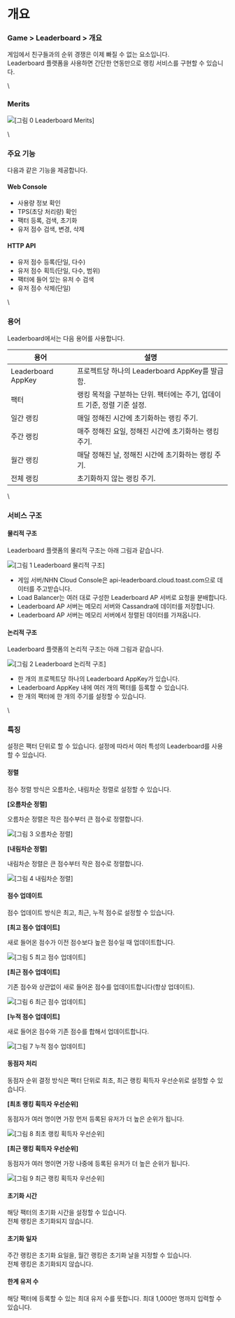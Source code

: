 # 개요

### Game > Leaderboard > 개요

게임에서 친구들과의 순위 경쟁은 이제 빠질 수 없는 요소입니다.\
Leaderboard 플랫폼을 사용하면 간단한 연동만으로 랭킹 서비스를 구현할 수 있습니다.

\


### Merits

![\[그림 0 Leaderboard Merits\]](http://static.toastoven.net/prod\_leaderboardv2/newMerits\_kr\_202203.png)

\


### 주요 기능

다음과 같은 기능을 제공합니다.

#### Web Console

* 사용량 정보 확인
* TPS(초당 처리량) 확인
* 팩터 등록, 검색, 초기화
* 유저 점수 검색, 변경, 삭제

#### HTTP API

* 유저 점수 등록(단일, 다수)
* 유저 점수 획득(단일, 다수, 범위)
* 팩터에 들어 있는 유저 수 검색
* 유저 점수 삭제(단일)

\


### 용어

Leaderboard에서는 다음 용어를 사용합니다.

| 용어                 | 설명                                          |
| ------------------ | ------------------------------------------- |
| Leaderboard AppKey | 프로젝트당 하나의 Leaderboard AppKey를 발급함.          |
| 팩터                 | 랭킹 목적을 구분하는 단위. 팩터에는 주기, 업데이트 기준, 정렬 기준 설정. |
| 일간 랭킹              | 매일 정해진 시간에 초기화하는 랭킹 주기.                     |
| 주간 랭킹              | 매주 정해진 요일, 정해진 시간에 초기화하는 랭킹 주기.             |
| 월간 랭킹              | 매달 정해진 날, 정해진 시간에 초기화하는 랭킹 주기.              |
| 전체 랭킹              | 초기화하지 않는 랭킹 주기.                             |

\


### 서비스 구조

#### 물리적 구조

Leaderboard 플랫폼의 물리적 구조는 아래 그림과 같습니다.

![\[그림 1 Leaderboard 물리적 구조\]](http://static.toastoven.net/prod\_leaderboardv2/overview\_1.png)

* 게임 서버/NHN Cloud Console은 api-leaderboard.cloud.toast.com으로 데이터를 주고받습니다.
* Load Balancer는 여러 대로 구성한 Leaderboard AP 서버로 요청을 분배합니다.
* Leaderboard AP 서버는 메모리 서버와 Cassandra에 데이터를 저장합니다.
* Leaderboard AP 서버는 메모리 서버에서 정렬된 데이터를 가져옵니다.

#### 논리적 구조

Leaderboard 플랫폼의 논리적 구조는 아래 그림과 같습니다.

![\[그림 2 Leaderboard 논리적 구조\]](http://static.toastoven.net/prod\_leaderboardv2/overview\_2.png)

* 한 개의 프로젝트당 하나의 Leaderboard AppKey가 있습니다.
* Leaderboard AppKey 내에 여러 개의 팩터를 등록할 수 있습니다.
* 한 개의 팩터에 한 개의 주기를 설정할 수 있습니다.

\


### 특징

설정은 팩터 단위로 할 수 있습니다. 설정에 따라서 여러 특성의 Leaderboard를 사용할 수 있습니다.

#### 정렬

점수 정렬 방식은 오름차순, 내림차순 정렬로 설정할 수 있습니다.

**\[오름차순 정렬]**

오름차순 정렬은 작은 점수부터 큰 점수로 정렬합니다.

![\[그림 3 오름차순 정렬\]](http://static.toastoven.net/prod\_leaderboardv2/overview\_3.png)

**\[내림차순 정렬]**

내림차순 정렬은 큰 점수부터 작은 점수로 정렬합니다.

![\[그림 4 내림차순 정렬\]](http://static.toastoven.net/prod\_leaderboardv2/overview\_4.png)

#### 점수 업데이트

점수 업데이트 방식은 최고, 최근, 누적 점수로 설정할 수 있습니다.

**\[최고 점수 업데이트]**

새로 들어온 점수가 이전 점수보다 높은 점수일 때 업데이트합니다.

![\[그림 5 최고 점수 업데이트\]](http://static.toastoven.net/prod\_leaderboardv2/overview\_5.png)

**\[최근 점수 업데이트]**

기존 점수와 상관없이 새로 들어온 점수를 업데이트합니다(항상 업데이트).

![\[그림 6 최근 점수 업데이트\]](http://static.toastoven.net/prod\_leaderboardv2/overview\_6.png)

**\[누적 점수 업데이트]**

새로 들어온 점수와 기존 점수를 합해서 업데이트합니다.

![\[그림 7 누적 점수 업데이트\]](http://static.toastoven.net/prod\_leaderboardv2/overview\_7.png)

#### 동점자 처리

동점자 순위 결정 방식은 팩터 단위로 최초, 최근 랭킹 획득자 우선순위로 설정할 수 있습니다.

**\[최초 랭킹 획득자 우선순위]**

동점자가 여러 명이면 가장 먼저 등록된 유저가 더 높은 순위가 됩니다.

![\[그림 8 최초 랭킹 획득자 우선순위\]](http://static.toastoven.net/prod\_leaderboardv2/overview\_8.png)

**\[최근 랭킹 획득자 우선순위]**

동점자가 여러 명이면 가장 나중에 등록된 유저가 더 높은 순위가 됩니다.

![\[그림 9 최근 랭킹 획득자 우선순위\]](http://static.toastoven.net/prod\_leaderboardv2/overview\_9.png)

#### 초기화 시간

해당 팩터의 초기화 시간을 설정할 수 있습니다.\
전체 랭킹은 초기화되지 않습니다.

#### 초기화 일자

주간 랭킹은 초기화 요일을, 월간 랭킹은 초기화 날을 지정할 수 있습니다.\
전체 랭킹은 초기화되지 않습니다.

#### 한계 유저 수

해당 팩터에 등록할 수 있는 최대 유저 수를 뜻합니다. 최대 1,000만 명까지 입력할 수 있습니다.
